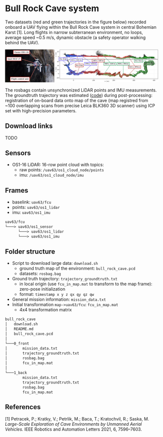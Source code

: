 # Bull Rock Cave system

Two datasets (red and green trajectories in the figure below) recorded onboard a UAV flying within the Bull Rock Cave system in central Bohemian Karst [1].
Long flights in narrow subterranean environment, no loops, average speed ~0.5 m/s, dynamic obstacle (a safety operator walking behind the UAV).

![](.fig/bull_rock_cave_system.png)

The rosbags contain unsynchronized LiDAR points and IMU measurements.
The groundtruth trajectory was estimated ([code](https://github.com/ctu-mrs/mrs_pcl_tools/blob/master/src/executables/EstimateLidarSlamDrift.cpp)) during post-processing: registration of on-board data onto map of the cave (map registred from ~100 overlapping scans from precise Leica BLK360 3D scanner) using ICP set with high-precision parameters.

## Download links
TODO

## Sensors
- OS1-16 LiDAR: 16-row point cloud with topics:
  - raw points: `/uav63/os1_cloud_node/points`
  - imu: `/uav63/os1_cloud_node/imu`

## Frames
- baselink: `uav63/fcu`
- points: `uav63/os1_lidar`
- imu: `uav63/os1_imu`
```
uav63/fcu
└───> uav63/os1_sensor
      └───> uav63/os1_lidar
      └───> uav63/os1_imu
```

## Folder structure
- Script to download large data: `download.sh`
  - ground truth map of the environment: `bull_rock_cave.pcd`
  - datasets: `rosbag.bag`
- Ground truth trajectory: `trajectory_groundtruth.txt`
  - in local origin (use `fcu_in_map.mat` to transform to the map frame): zero-pose initialization
  - format: `timestamp x y z qx qy qz qw`
- General mission information: `mission_data.txt`
- Initial transformation `map->uav63/fcu`: `fcu_in_map.mat`
  - 4x4 transformation matrix
 
```
bull_rock_cave
│   download.sh
│   README.md
│   bull_rock_cave.pcd
│
└───0_front
│       mission_data.txt
│       trajectory_groundtruth.txt
│       rosbag.bag
│       fcu_in_map.mat
│    
└───1_back
        mission_data.txt
        trajectory_groundtruth.txt
        rosbag.bag
        fcu_in_map.mat
```

## References
[1] Petracek, P.; Kratky, V.; Petrlik, M.; Baca, T.; Kratochvil, R.; Saska, M. *Large-Scale Exploration of Cave Environments by Unmanned Aerial Vehicles.* IEEE Robotics and Automation Letters 2021, 6, 7596–7603.

